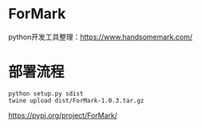 # ForMark
python开发工具整理：https://www.handsomemark.com/


# 部署流程

```
python setup.py sdist 
twine upload dist/ForMark-1.0.3.tar.gz
```

https://pypi.org/project/ForMark/
